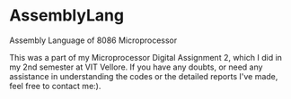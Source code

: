 # AssemblyLang
Assembly Language of 8086 Microprocessor

This was a part of my Microprocessor Digital Assignment 2, which I did in my 2nd semester at VIT Vellore. If you have any doubts, or need any assistance in understanding the codes or the detailed reports I've made, feel free to contact me:).
